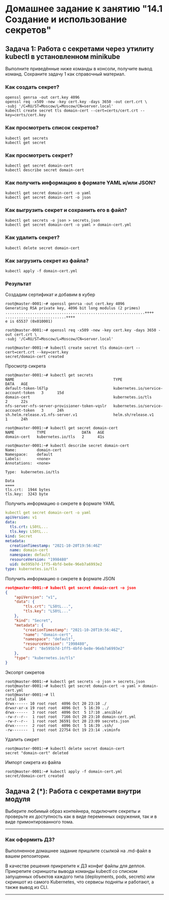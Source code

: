 # Домашнее задание к занятию "14.1 Создание и использование секретов"

## Задача 1: Работа с секретами через утилиту kubectl в установленном minikube

Выполните приведённые ниже команды в консоли, получите вывод команд. Сохраните
задачу 1 как справочный материал.

### Как создать секрет?

```
openssl genrsa -out cert.key 4096
openssl req -x509 -new -key cert.key -days 3650 -out cert.crt \
-subj '/C=RU/ST=Moscow/L=Moscow/CN=server.local'
kubectl create secret tls domain-cert --cert=certs/cert.crt --key=certs/cert.key
```

### Как просмотреть список секретов?

```
kubectl get secrets
kubectl get secret
```

### Как просмотреть секрет?

```
kubectl get secret domain-cert
kubectl describe secret domain-cert
```

### Как получить информацию в формате YAML и/или JSON?

```
kubectl get secret domain-cert -o yaml
kubectl get secret domain-cert -o json
```

### Как выгрузить секрет и сохранить его в файл?

```
kubectl get secrets -o json > secrets.json
kubectl get secret domain-cert -o yaml > domain-cert.yml
```

### Как удалить секрет?

```
kubectl delete secret domain-cert
```

### Как загрузить секрет из файла?

```
kubectl apply -f domain-cert.yml
```
### Результат
Создадим сертификат и добавим в кубер
```shell
root@master-0001:~# openssl genrsa -out cert.key 4096
Generating RSA private key, 4096 bit long modulus (2 primes)
..............................................................++++
...........................++++
e is 65537 (0x010001)

root@master-0001:~# openssl req -x509 -new -key cert.key -days 3650 -out cert.crt \
-subj '/C=RU/ST=Moscow/L=Moscow/CN=server.local'

root@master-0001:~# kubectl create secret tls domain-cert --cert=cert.crt --key=cert.key
secret/domain-cert created
```
Просмотр сикрета
```shell
root@master-0001:~# kubectl get secrets
NAME                                            TYPE                                  DATA   AGE
default-token-l67lp                             kubernetes.io/service-account-token   3      15d
domain-cert                                     kubernetes.io/tls                     2      22s
nfs-server-nfs-server-provisioner-token-vqslr   kubernetes.io/service-account-token   3      24h
sh.helm.release.v1.nfs-server.v1                helm.sh/release.v1                    1      24h

root@master-0001:~# kubectl get secret domain-cert
NAME          TYPE                DATA   AGE
domain-cert   kubernetes.io/tls   2      41s

root@master-0001:~# kubectl describe secret domain-cert
Name:         domain-cert
Namespace:    default
Labels:       <none>
Annotations:  <none>

Type:  kubernetes.io/tls

Data
====
tls.crt:  1944 bytes
tls.key:  3243 byte
```
Получить информацию о сикрете в формате YAML
```yaml
kubectl get secret domain-cert -o yaml
apiVersion: v1
data:
  tls.crt: LS0tL...
  tls.key: LS0tL...
kind: Secret
metadata:
  creationTimestamp: "2021-10-20T19:56:46Z"
  name: domain-cert
  namespace: default
  resourceVersion: "1998480"
  uid: 8e595b7d-1ff5-4bfd-be8e-96eb7a6993e2
type: kubernetes.io/tls
```
Получить информацию о сикрете в формате JSON
```json
root@master-0001:~# kubectl get secret domain-cert -o json
{
    "apiVersion": "v1",
    "data": {
        "tls.crt": "LS0tL...",
        "tls.key": "LS0tL..."
    },
    "kind": "Secret",
    "metadata": {
        "creationTimestamp": "2021-10-20T19:56:46Z",
        "name": "domain-cert",
        "namespace": "default",
        "resourceVersion": "1998480",
        "uid": "8e595b7d-1ff5-4bfd-be8e-96eb7a6993e2"
    },
    "type": "kubernetes.io/tls"
}
```
Эксопрт сикретов
```shell
root@master-0001:~# kubectl get secrets -o json > secrets.json
root@master-0001:~# kubectl get secret domain-cert -o yaml > domain-cert.yml
root@master-0001:~# ll
total 164
drwx------ 10 root root  4096 Oct 20 23:10 ./
drwxr-xr-x 19 root root  4096 Oct  5 16:39 ../
drwx------  3 root root  4096 Oct  5 17:10 .ansible/
-rw-r--r--  1 root root  7166 Oct 20 23:10 domain-cert.yml
-rw-r--r--  1 root root 36591 Oct 20 23:09 secrets.json
drwx------  2 root root  4096 Oct  5 16:39 .ssh/
-rw-------  1 root root 22754 Oct 19 23:14 .viminfo
```
Удалить сикрет
```shell
root@master-0001:~# kubectl delete secret domain-cert
secret "domain-cert" deleted
```
Импорт сикрета из файла
```shell
root@master-0001:~# kubectl apply -f domain-cert.yml
secret/domain-cert created
```

## Задача 2 (*): Работа с секретами внутри модуля

Выберите любимый образ контейнера, подключите секреты и проверьте их доступность
как в виде переменных окружения, так и в виде примонтированного тома.

---

### Как оформить ДЗ?

Выполненное домашнее задание пришлите ссылкой на .md-файл в вашем репозитории.

В качестве решения прикрепите к ДЗ конфиг файлы для деплоя. Прикрепите скриншоты вывода команды kubectl со списком запущенных объектов каждого типа (deployments, pods, secrets) или скриншот из самого Kubernetes, что сервисы подняты и работают, а также вывод из CLI.

---
